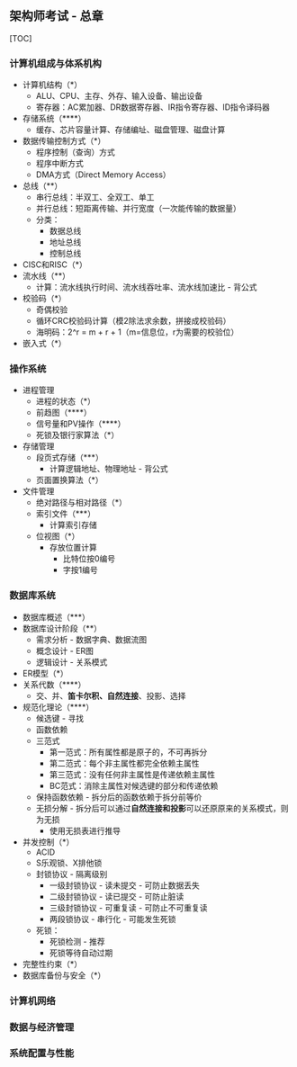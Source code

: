 ## 架构师考试 - 总章

[TOC]

### 计算机组成与体系机构

- 计算机结构（*）
  - ALU、CPU、主存、外存、输入设备、输出设备
  - 寄存器：AC累加器、DR数据寄存器、IR指令寄存器、ID指令译码器
- 存储系统（\****）
  - 缓存、芯片容量计算、存储编址、磁盘管理、磁盘计算
- 数据传输控制方式（*）
  - 程序控制（查询）方式
  - 程序中断方式
  - DMA方式（Direct Memory Access）
- 总线（**）
  - 串行总线：半双工、全双工、单工
  - 并行总线：短距离传输、并行宽度（一次能传输的数据量）
  - 分类：
    - 数据总线
    - 地址总线
    - 控制总线
- CISC和RISC（*）
- 流水线（**）
  - 计算：流水线执行时间、流水线吞吐率、流水线加速比 - 背公式
- 校验码（*）
  - 奇偶校验
  - 循环CRC校验码计算（模2除法求余数，拼接成校验码）
  - 海明码：2^r = m + r + 1（m=信息位，r为需要的校验位）
- 嵌入式（*）



### 操作系统

- 进程管理
  - 进程的状态（*）
  - 前趋图（\****）
  - 信号量和PV操作（\****）
  - 死锁及银行家算法（*）
- 存储管理
  - 段页式存储（***）
    - 计算逻辑地址、物理地址 - 背公式
  - 页面置换算法（*）
- 文件管理
  - 绝对路径与相对路径（*）
  - 索引文件（***）
    - 计算索引存储
  - 位视图（*）
    - 存放位置计算
      - 比特位按0编号
      - 字按1编号

### 数据库系统

- 数据库概述（***）
- 数据库设计阶段（**）
  - 需求分析 - 数据字典、数据流图
  - 概念设计 - ER图
  - 逻辑设计 - 关系模式
- ER模型（*）
- 关系代数（\****）
  - 交、并、**笛卡尔积、自然连接**、投影、选择
- 规范化理论（\****）
  - 候选键 - 寻找
  - 函数依赖
  - 三范式
    - 第一范式：所有属性都是原子的，不可再拆分
    - 第二范式：每个非主属性都完全依赖主属性
    - 第三范式：没有任何非主属性是传递依赖主属性
    - BC范式：消除主属性对候选键的部分和传递依赖
  - 保持函数依赖 - 拆分后的函数依赖于拆分前等价
  - 无损分解 - 拆分后可以通过**自然连接和投影**可以还原原来的关系模式，则为无损
    - 使用无损表进行推导
- 并发控制（*）
  - ACID
  - S乐观锁、X排他锁
  - 封锁协议 - 隔离级别
    - 一级封锁协议 - 读未提交 - 可防止数据丢失
    - 二级封锁协议 - 读已提交 - 可防止脏读
    - 三级封锁协议 - 可重复读 - 可防止不可重复读
    - 两段锁协议 - 串行化 - 可能发生死锁
  - 死锁：
    - 死锁检测 - 推荐
    - 死锁等待自动过期
- 完整性约束（*）
- 数据库备份与安全（*）

### 计算机网络

### 数据与经济管理

### 系统配置与性能

